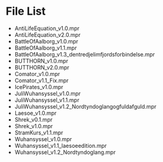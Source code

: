 # File List

- AntiLifeEquation_v1.0.mpr
- AntiLifeEquation_v2.0.mpr
- BattleOfAalborg_v1.0.mpr
- BattleOfAalborg_v1.1.mpr
- BattleOfAalborg_v1.3_dentredjelimfjordsforbindelse.mpr
- BUTTHORN_v1.0.mpr
- BUTTHORN_v2.0.mpr
- Comator_v1.0.mpr
- Comator_v1.1_Fix.mpr
- IcePirates_v1.0.mpr
- JuliWuhansyssel_v1.0.mpr
- JuliWuhansyssel_v1.1.mpr
- JuliWuhansyssel_v1.2_Nordtyndoglangogfuldafguld.mpr
- Laesoe_v1.0.mpr
- Shrek_v0.1.mpr
- Shrek_v1.0.mpr
- StramKurs_v1.1.mpr
- Wuhansyssel_v1.0.mpr
- Wuhansyssel_v1.1_laesoeedition.mpr
- Wuhansyssel_v1.2_Nordtyndoglang.mpr
